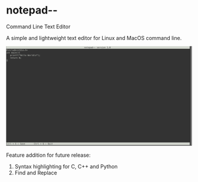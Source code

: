 # notepad--
Command Line Text Editor

A simple and lightweight text editor for Linux and MacOS command line.

![Editor View](./images/editor.png)

Feature addition for future release:

1) Syntax highlighting for C, C++ and Python
2) Find and Replace